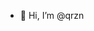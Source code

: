 - 👋 Hi, I’m @qrzn

<!---
qrzn/qrzn is a ✨ special ✨ repository because its `README.md` (this file) appears on your GitHub profile.
You can click the Preview link to take a look at your changes.
--->
